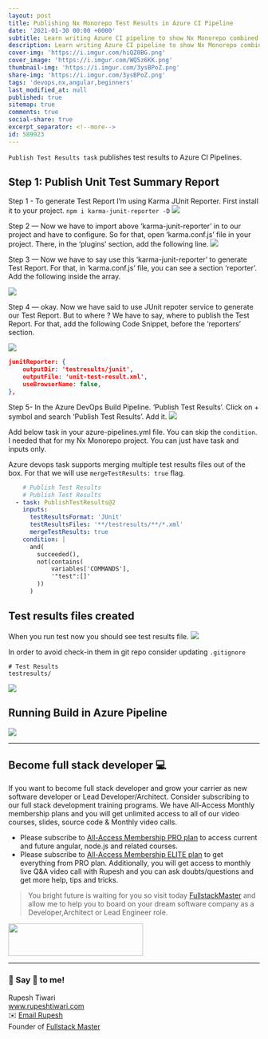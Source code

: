 ```yaml
---
layout: post
title: Publishing Nx Monorepo Test Results in Azure CI Pipeline
date: '2021-01-30 00:00 +0000'
subtitle: Learn writing Azure CI pipeline to show Nx Monorepo combined Test Results
description: Learn writing Azure CI pipeline to show Nx Monorepo combined Test Results
cover-img: 'https://i.imgur.com/hiQZ0BG.png'
cover_image: 'https://i.imgur.com/WQ5z6KK.png'
thumbnail-img: 'https://i.imgur.com/3ysBPoZ.png'
share-img: 'https://i.imgur.com/3ysBPoZ.png'
tags: 'devops,nx,angular,beginners'
last_modified_at: null
published: true
sitemap: true
comments: true
social-share: true
excerpt_separator: <!--more-->
id: 589923
---
```


`Publish Test Results task` publishes test results to Azure CI Pipelines.

## Step 1: Publish Unit Test Summary Report
Step 1 - To generate Test Report I’m using Karma JUnit Reporter. First install it to your project.
`npm i karma-junit-reporter -D`
![](https://i.imgur.com/xU6AEaJ.png)


Step 2 — Now we have to import above ‘karma-junit-reporter’ in to our project and have to configure. So for that, open ‘karma.conf.js’ file in your project. There, in the ‘plugins’ section, add the following line.
![](https://i.imgur.com/wR88IaA.png)

Step 3 — Now we have to say use this ‘karma-junit-reporter’ to generate Test Report. For that, in ‘karma.conf.js’ file, you can see a section ‘reporter’. Add the following inside the array.

![](https://i.imgur.com/vI4aatC.png)


Step 4 — okay. Now we have said to use JUnit repoter service to generate our Test Report. But to where ? We have to say, where to publish the Test Report. For that, add the following Code Snippet, before the ‘reporters’ section.

![](https://i.imgur.com/5ej8reJ.png)

```json
junitReporter: {
    outputDir: 'testresults/junit',
    outputFile: 'unit-test-result.xml',
    useBrowserName: false,
},
```

Step 5- In the Azure DevOps Build Pipeline. ‘Publish Test Results’. Click on + symbol and search ‘Publish Test Results’. Add it.
![](https://i.imgur.com/HCfNtkY.png)

Add below task in your azure-pipelines.yml file. You can skip the `condition`. I needed that for my Nx Monorepo project. You can just have task and inputs only. 

Azure devops task supports merging multiple test results files out of the box. For that we will use `mergeTestResults: true` flag. 

```yaml
    # Publish Test Results
    # Publish Test Results
  - task: PublishTestResults@2
    inputs:
      testResultsFormat: 'JUnit'
      testResultsFiles: '**/testresults/**/*.xml'
      mergeTestResults: true
    condition: |
      and(
        succeeded(),
        not(contains(
            variables['COMMANDS'],
            '"test":[]'
        ))
      )

```

## Test results files created 

When you run test now you should see test results file.
![](https://i.imgur.com/mE8wvJL.png)


In order to avoid check-in them in git repo consider updating `.gitignore`

```shell
# Test Results
testresults/
```

![](https://i.imgur.com/drw4ibo.png)

## Running Build in Azure Pipeline


![](https://i.imgur.com/Vo6XfZr.png)



--- 
## Become full stack developer 💻

If you want to become full stack developer and grow your carrier as new software developer or Lead Developer/Architect. Consider subscribing to our full stack development training programs. We have All-Access Monthly membership plans and you will get unlimited access to all of our video courses, slides, source code & Monthly video calls.

- Please subscribe to [All-Access Membership PRO plan](https://www.fullstackmaster.net/pro) to access current and future angular, node.js and related courses.
- Please subscribe to [All-Access Membership ELITE plan](https://www.fullstackmaster.net/elite) to get everything from PRO plan. Additionally, you will get access to monthly live Q&A video call with Rupesh and you can ask doubts/questions and get more help, tips and tricks.

> You bright future is waiting for you so visit today [FullstackMaster](www.fullstackmaster.net) and allow me to help you to board on your dream software company as a Developer,Architect or Lead Engineer role.
<a href="https://www.fullstackmaster.net">
    <img height="65" src="https://i.imgur.com/9OCLciM.png" width="270">
</a>
 

--- 
### 💖 Say 👋 to me! 

<div> 
Rupesh Tiwari </div><div>
<a href="https://www.rupeshtiwari.com"> www.rupeshtiwari.com</a> </div><div>
✉️ <a href="mailto:fullstackmaster1@gmail.com?subject=Hi"> Email Rupesh</a> </div><div>
Founder of <a href="https://www.fullstackmaster.net"> Fullstack Master</a></div><div>
</div>